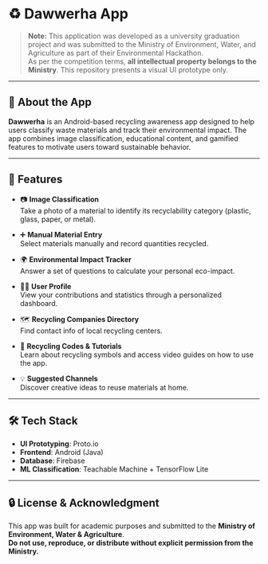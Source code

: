 # ♻️ Dawwerha App 

> **Note:** This application was developed as a university graduation project and was submitted to the Ministry of Environment, Water, and Agriculture as part of their Environmental Hackathon.  
> As per the competition terms, **all intellectual property belongs to the Ministry**. This repository presents a visual UI prototype only.

---

## 🌱 About the App

**Dawwerha** is an Android-based recycling awareness app designed to help users classify waste materials and track their environmental impact. The app combines image classification, educational content, and gamified features to motivate users toward sustainable behavior.

---

## 🎯 Features

- 📷 **Image Classification**  
  Take a photo of a material to identify its recyclability category (plastic, glass, paper, or metal).

- ➕ **Manual Material Entry**  
  Select materials manually and record quantities recycled.

- 🌍 **Environmental Impact Tracker**  
  Answer a set of questions to calculate your personal eco-impact.

- 🧑‍💼 **User Profile**  
  View your contributions and statistics through a personalized dashboard.

- 🗺️ **Recycling Companies Directory**  
  Find contact info of local recycling centers.

- 🔁 **Recycling Codes & Tutorials**  
  Learn about recycling symbols and access video guides on how to use the app.

- 💡 **Suggested Channels**  
  Discover creative ideas to reuse materials at home.

---

## 🛠️ Tech Stack

- **UI Prototyping**: Proto.io  
- **Frontend**: Android (Java)  
- **Database**: Firebase  
- **ML Classification**: Teachable Machine + TensorFlow Lite  

---

## 🔒 License & Acknowledgment

This app was built for academic purposes and submitted to the **Ministry of Environment, Water & Agriculture**.  
**Do not use, reproduce, or distribute without explicit permission from the Ministry.**


